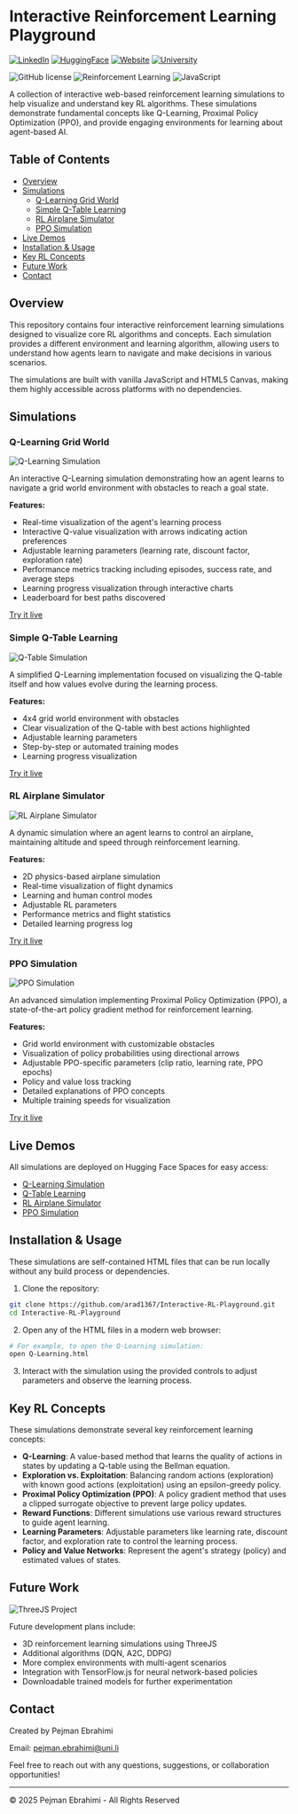 # Interactive Reinforcement Learning Playground

[![LinkedIn](https://img.shields.io/badge/LinkedIn-0077B5?style=for-the-badge&logo=linkedin&logoColor=white)](https://www.linkedin.com/in/pejman-ebrahimi-4a60151a7/)
[![HuggingFace](https://img.shields.io/badge/🤗_Hugging_Face-FFD21E?style=for-the-badge)](https://huggingface.co/arad1367)
[![Website](https://img.shields.io/badge/Website-008080?style=for-the-badge&logo=About.me&logoColor=white)](https://arad1367.github.io/pejman-ebrahimi/)
[![University](https://img.shields.io/badge/University-00205B?style=for-the-badge&logo=academia&logoColor=white)](https://www.uni.li/pejman.ebrahimi?set_language=en)

![GitHub license](https://img.shields.io/badge/license-MIT-blue.svg)
![Reinforcement Learning](https://img.shields.io/badge/AI-Reinforcement%20Learning-brightgreen)
![JavaScript](https://img.shields.io/badge/Language-JavaScript-yellow)

A collection of interactive web-based reinforcement learning simulations to help visualize and understand key RL algorithms. These simulations demonstrate fundamental concepts like Q-Learning, Proximal Policy Optimization (PPO), and provide engaging environments for learning about agent-based AI.

## Table of Contents

- [Overview](#overview)
- [Simulations](#simulations)
  - [Q-Learning Grid World](#q-learning-grid-world)
  - [Simple Q-Table Learning](#simple-q-table-learning)
  - [RL Airplane Simulator](#rl-airplane-simulator)
  - [PPO Simulation](#ppo-simulation)
- [Live Demos](#live-demos)
- [Installation & Usage](#installation--usage)
- [Key RL Concepts](#key-rl-concepts)
- [Future Work](#future-work)
- [Contact](#contact)

## Overview

This repository contains four interactive reinforcement learning simulations designed to visualize core RL algorithms and concepts. Each simulation provides a different environment and learning algorithm, allowing users to understand how agents learn to navigate and make decisions in various scenarios.

The simulations are built with vanilla JavaScript and HTML5 Canvas, making them highly accessible across platforms with no dependencies.

## Simulations

### Q-Learning Grid World

![Q-Learning Simulation](QLS.png)

An interactive Q-Learning simulation demonstrating how an agent learns to navigate a grid world environment with obstacles to reach a goal state.

**Features:**

- Real-time visualization of the agent's learning process
- Interactive Q-value visualization with arrows indicating action preferences
- Adjustable learning parameters (learning rate, discount factor, exploration rate)
- Performance metrics tracking including episodes, success rate, and average steps
- Learning progress visualization through interactive charts
- Leaderboard for best paths discovered

[Try it live](https://huggingface.co/spaces/arad1367/Q-Learning-Simulation)

### Simple Q-Table Learning

![Q-Table Simulation](QTable_Simulation.png)

A simplified Q-Learning implementation focused on visualizing the Q-table itself and how values evolve during the learning process.

**Features:**

- 4x4 grid world environment with obstacles
- Clear visualization of the Q-table with best actions highlighted
- Adjustable learning parameters
- Step-by-step or automated training modes
- Learning progress visualization

[Try it live](https://huggingface.co/spaces/arad1367/Q-Table)

### RL Airplane Simulator

![RL Airplane Simulator](airplane.png)

A dynamic simulation where an agent learns to control an airplane, maintaining altitude and speed through reinforcement learning.

**Features:**

- 2D physics-based airplane simulation
- Real-time visualization of flight dynamics
- Learning and human control modes
- Adjustable RL parameters
- Performance metrics and flight statistics
- Detailed learning progress log

[Try it live](https://huggingface.co/spaces/arad1367/RL_Airplane_Simulator)

### PPO Simulation

![PPO Simulation](ppoooo.png)

An advanced simulation implementing Proximal Policy Optimization (PPO), a state-of-the-art policy gradient method for reinforcement learning.

**Features:**

- Grid world environment with customizable obstacles
- Visualization of policy probabilities using directional arrows
- Adjustable PPO-specific parameters (clip ratio, learning rate, PPO epochs)
- Policy and value loss tracking
- Detailed explanations of PPO concepts
- Multiple training speeds for visualization

[Try it live](https://huggingface.co/spaces/arad1367/PPO-Simulation)

## Live Demos

All simulations are deployed on Hugging Face Spaces for easy access:

- [Q-Learning Simulation](https://huggingface.co/spaces/arad1367/Q-Learning-Simulation)
- [Q-Table Learning](https://huggingface.co/spaces/arad1367/Q-Table)
- [RL Airplane Simulator](https://huggingface.co/spaces/arad1367/RL_Airplane_Simulator)
- [PPO Simulation](https://huggingface.co/spaces/arad1367/PPO-Simulation)

## Installation & Usage

These simulations are self-contained HTML files that can be run locally without any build process or dependencies.

1. Clone the repository:

```bash
git clone https://github.com/arad1367/Interactive-RL-Playground.git
cd Interactive-RL-Playground
```

2. Open any of the HTML files in a modern web browser:

```bash
# For example, to open the Q-Learning simulation:
open Q-Learning.html
```

3. Interact with the simulation using the provided controls to adjust parameters and observe the learning process.

## Key RL Concepts

These simulations demonstrate several key reinforcement learning concepts:

- **Q-Learning**: A value-based method that learns the quality of actions in states by updating a Q-table using the Bellman equation.
- **Exploration vs. Exploitation**: Balancing random actions (exploration) with known good actions (exploitation) using an epsilon-greedy policy.
- **Proximal Policy Optimization (PPO)**: A policy gradient method that uses a clipped surrogate objective to prevent large policy updates.
- **Reward Functions**: Different simulations use various reward structures to guide agent learning.
- **Learning Parameters**: Adjustable parameters like learning rate, discount factor, and exploration rate to control the learning process.
- **Policy and Value Networks**: Represent the agent's strategy (policy) and estimated values of states.

## Future Work

![ThreeJS Project](3.png)

Future development plans include:

- 3D reinforcement learning simulations using ThreeJS
- Additional algorithms (DQN, A2C, DDPG)
- More complex environments with multi-agent scenarios
- Integration with TensorFlow.js for neural network-based policies
- Downloadable trained models for further experimentation

## Contact

Created by Pejman Ebrahimi

Email: pejman.ebrahimi@uni.li

Feel free to reach out with any questions, suggestions, or collaboration opportunities!

---

© 2025 Pejman Ebrahimi - All Rights Reserved
